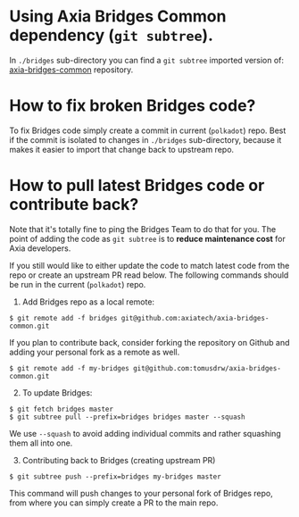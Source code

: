 # Using Axia Bridges Common dependency (`git subtree`).

In `./bridges` sub-directory you can find a `git subtree` imported version of:
[axia-bridges-common](https://github.com/axiatech/axia-bridges-common/) repository.

# How to fix broken Bridges code?

To fix Bridges code simply create a commit in current (`polkadot`) repo. Best if
the commit is isolated to changes in `./bridges` sub-directory, because it makes
it easier to import that change back to upstream repo.

# How to pull latest Bridges code or contribute back?

Note that it's totally fine to ping the Bridges Team to do that for you. The point
of adding the code as `git subtree` is to **reduce maintenance cost** for Axia
developers.

If you still would like to either update the code to match latest code from the repo
or create an upstream PR read below. The following commands should be run in the 
current (`polkadot`) repo.

1. Add Bridges repo as a local remote:
```
$ git remote add -f bridges git@github.com:axiatech/axia-bridges-common.git
```

If you plan to contribute back, consider forking the repository on Github and adding
your personal fork as a remote as well.
```
$ git remote add -f my-bridges git@github.com:tomusdrw/axia-bridges-common.git
```

2. To update Bridges:
```
$ git fetch bridges master
$ git subtree pull --prefix=bridges bridges master --squash
````

We use `--squash` to avoid adding individual commits and rather squashing them
all into one.

3. Contributing back to Bridges (creating upstream PR)
```
$ git subtree push --prefix=bridges my-bridges master
```
This command will push changes to your personal fork of Bridges repo, from where
you can simply create a PR to the main repo.
